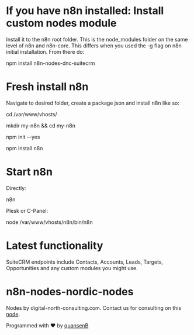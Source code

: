 # If you have n8n installed: Install custom nodes module

Install it to the n8n root folder. This is the node_modules folder on the same level of n8n and n8n-core. This differs when you used the -g flag on n8n initial installation. From there do:

npm install n8n-nodes-dnc-suitecrm

# Fresh install n8n

Navigate to desired folder, create a package json and install n8n like so:

cd /var/www/vhosts/

mkdir my-n8n && cd my-n8n

npm init --yes

npm install n8n

# Start n8n

Directly:

n8n

Plesk or C-Panel:

node /var/www/vhosts/n8n/bin/n8n

# Latest functionality

SuiteCRM endpoints include Contacts, Accounts, Leads, Targets, Opportunities and any custom modules you might use.

# n8n-nodes-nordic-nodes

Nodes by digital-north-consulting.com. Contact us for consulting on this [node](mailto:info@digital-north-consulting.com).

Programmed with :heart: by [quansenB](https://github.com/quansenB)
